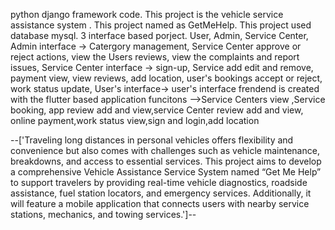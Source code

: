  python django framework code. 
 This project is the vehicle service assistance system .
 This project named as GetMeHelp.
 This project used database mysql.
 3 interface based porject. 
 User, Admin, Service Center, 
 Admin interface ->
Catergory management,
Service Center approve or reject actions,
view the Users reviews,
view the complaints and report issues,
Service Center interface ->
sign-up,
Service add edit and remove,
payment view,
view reviews,
add location,
user's bookings accept or reject,
work status update,
User's interface->
user's interface frendend is created with the flutter based application
funcitons -->Service Centers view ,Service booking, app review add and view,service Center review add and view, online payment,work status view,sign and login,add location


--['Traveling long distances in personal vehicles offers flexibility and convenience but also comes 
with challenges such as vehicle maintenance, breakdowns, and access to essential services. This 
project aims to develop a comprehensive Vehicle Assistance Service System named “Get Me 
Help” to support travelers by providing real-time vehicle diagnostics, roadside assistance, fuel 
station locators, and emergency services. Additionally, it will feature a mobile application that 
connects users with nearby service stations, mechanics, and towing services.']--
